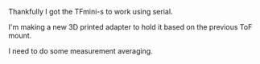 Thankfully I got the TFmini-s to work using serial.

I'm making a new 3D printed adapter to hold it based on the previous ToF mount.

I need to do some measurement averaging.


